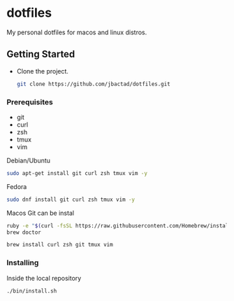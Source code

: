 # dotfiles

My personal dotfiles for macos and linux distros.

## Getting Started

- Clone the project.
  ```sh
  git clone https://github.com/jbactad/dotfiles.git
  ```

### Prerequisites
- git
- curl
- zsh
- tmux
- vim

Debian/Ubuntu
```sh
sudo apt-get install git curl zsh tmux vim -y
```

Fedora
```sh
sudo dnf install git curl zsh tmux vim -y
```

Macos
Git can be instal
```sh
ruby -e "$(curl -fsSL https://raw.githubusercontent.com/Homebrew/install/master/install)"
brew doctor

brew install curl zsh git tmux vim
```

### Installing
Inside the local repository
```sh
./bin/install.sh
```
